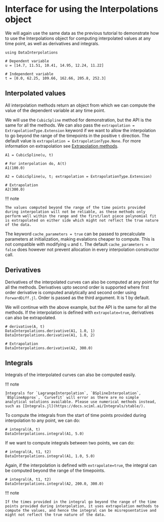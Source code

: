 # Interface for using the Interpolations object

We will again use the same data as the previous tutorial to demonstrate how to use the Interpolations object for computing interpolated values at any time point,
as well as derivatives and integrals.

```@example interface
using DataInterpolations

# Dependent variable
u = [14.7, 11.51, 10.41, 14.95, 12.24, 11.22]

# Independent variable
t = [0.0, 62.25, 109.66, 162.66, 205.8, 252.3]
```

## Interpolated values

All interpolation methods return an object from which we can compute the value of the dependent variable at any time point.

We will use the `CubicSpline` method for demonstration, but the API is the same for all the methods. We can also pass the `extrapolation = ExtrapolationType.Extension` keyword if we want to allow the interpolation to go beyond the range of the timepoints in the positive `t` direction. The default value is `extrapolation = ExtrapolationType.None`. For more information on extrapolation see [Extrapolation methods](extrapolation_methods.md).

```@example interface
A1 = CubicSpline(u, t)

# For interpolation do, A(t)
A1(100.0)

A2 = CubicSpline(u, t; extrapolation = ExtrapolationType.Extension)

# Extrapolation
A2(300.0)
```

!!! note
    
    The values computed beyond the range of the time points provided during interpolation will not be reliable, as these methods only perform well within the range and the first/last piece polynomial fit is extrapolated on either side which might not reflect the true nature of the data.

The keyword `cache_parameters = true` can be passed to precalculate parameters at initialization, making evalations cheaper to compute. This is not compatible with modifying `u` and `t`. The default `cache_parameters = false` does however not prevent allocation in every interpolation constructor call.

## Derivatives

Derivatives of the interpolated curves can also be computed at any point for all the methods. Derivatives upto second order is supported where first order derivative is computed analytically and second order using `ForwardDiff.jl`. Order is passed as the third argument. It is 1 by default.

We will continue with the above example, but the API is the same for all the methods. If the interpolation is defined with `extrapolate=true`, derivatives can also be extrapolated.

```@example interface
# derivative(A, t)
DataInterpolations.derivative(A1, 1.0, 1)
DataInterpolations.derivative(A1, 1.0, 2)

# Extrapolation
DataInterpolations.derivative(A2, 300.0)
```

## Integrals

Integrals of the interpolated curves can also be computed easily.

!!! note
    
    Integrals for `LagrangeInterpolation`, `BSplineInterpolation`, `BSplineApprox`, `Curvefit` will error as there are no simple analytical solutions available. Please use numerical methods instead, such as [Integrals.jl](https://docs.sciml.ai/Integrals/stable/).

To compute the integrals from the start of time points provided during interpolation to any point, we can do:

```@example interface
# integral(A, t)
DataInterpolations.integral(A1, 5.0)
```

If we want to compute integrals between two points, we can do:

```@example interface
# integral(A, t1, t2)
DataInterpolations.integral(A1, 1.0, 5.0)
```

Again, if the interpolation is defined with `extrapolate=true`, the integral can be computed beyond the range of the timepoints.

```@example interface
# integral(A, t1, t2)
DataInterpolations.integral(A2, 200.0, 300.0)
```

!!! note
    
    If the times provided in the integral go beyond the range of the time points provided during interpolation, it uses extrapolation methods to compute the values, and hence the integral can be misrepsentative and might not reflect the true nature of the data.
